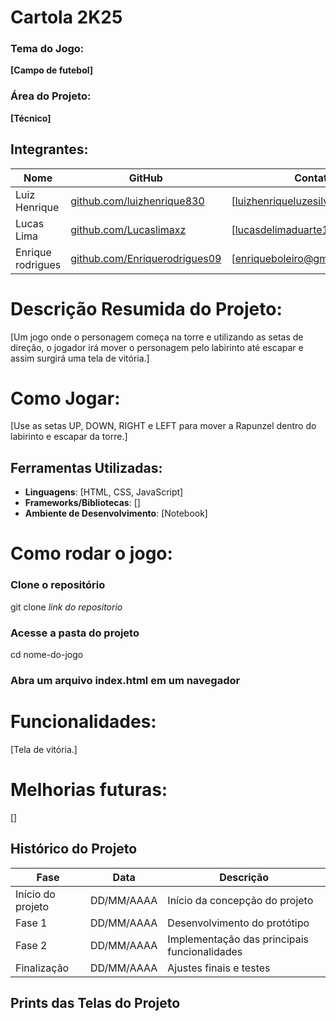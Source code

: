 # Cartola 2K25

### Tema do Jogo:
**[Campo de futebol]**

### Área do Projeto:
**[Técnico]**

## Integrantes:
| Nome                 | GitHub                                                            | Contato                     |
|----------------------|-------------------------------------------------------------------|-----------------------------|
| Luiz Henrique        |[github.com/luizhenrique830](https://github.com/luizhenrique830)     |[luizhenriqueluzesilva@gmail.com]|
| Lucas Lima           |[github.com/Lucaslimaxz](https://github.com/Lucaslimaxz)               |[lucasdelimaduarte1@gmail.com]      |
| Enrique rodrigues    |[github.com/Enriquerodrigues09](https://github.com/Enriquerodrigues09)           |[enriqueboleiro@gmail.com] |

# Descrição Resumida do Projeto:
[Um jogo onde o personagem começa na torre e utilizando as setas de direção, o jogador irá mover o personagem pelo labirinto até escapar e assim surgirá uma tela de vitória.]

# Como Jogar:
[Use as setas UP, DOWN, RIGHT e LEFT para mover a Rapunzel dentro do labirinto e escapar da torre.]

## Ferramentas Utilizadas:
- **Linguagens**: [HTML, CSS, JavaScript]
- **Frameworks/Bibliotecas**: []
- **Ambiente de Desenvolvimento**: [Notebook]

# Como rodar o jogo:
### Clone o repositório
git clone *link do repositorio*
### Acesse a pasta do projeto
cd nome-do-jogo
### Abra um arquivo index.html em um navegador

# Funcionalidades:
[Tela de vitória.]

# Melhorias futuras:
[]

## Histórico do Projeto
| Fase               | Data       |  Descrição                                   |
|--------------------|------------|----------------------------------------------|
| Início do projeto  | DD/MM/AAAA | Início da concepção do projeto               |
| Fase 1             | DD/MM/AAAA | Desenvolvimento do protótipo                 |
| Fase 2             | DD/MM/AAAA | Implementação das principais funcionalidades |
| Finalização        | DD/MM/AAAA | Ajustes finais e testes                      |

## Prints das Telas do Projeto
